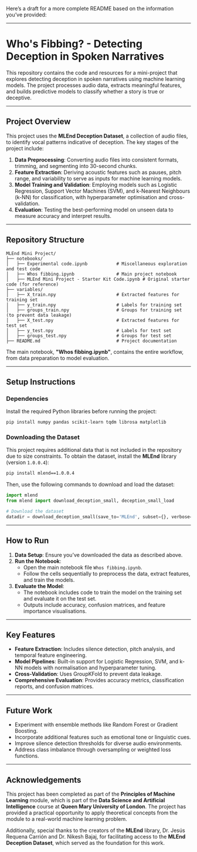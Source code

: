 Here’s a draft for a more complete README based on the information you’ve provided:

---

# **Who's Fibbing? - Detecting Deception in Spoken Narratives**

This repository contains the code and resources for a mini-project that explores detecting deception in spoken narratives using machine learning models. The project processes audio data, extracts meaningful features, and builds predictive models to classify whether a story is true or deceptive.

---

## **Project Overview**

This project uses the **MLEnd Deception Dataset**, a collection of audio files, to identify vocal patterns indicative of deception. The key stages of the project include:

1. **Data Preprocessing**: Converting audio files into consistent formats, trimming, and segmenting into 30-second chunks.
2. **Feature Extraction**: Deriving acoustic features such as pauses, pitch range, and variability to serve as inputs for machine learning models.
3. **Model Training and Validation**: Employing models such as Logistic Regression, Support Vector Machines (SVM), and k-Nearest Neighbours (k-NN) for classification, with hyperparameter optimisation and cross-validation.
4. **Evaluation**: Testing the best-performing model on unseen data to measure accuracy and interpret results.

---

## **Repository Structure**

```
MLEnd Mini Project/
├── notebooks/
│   ├── Experimental code.ipynb           # Miscellaneous exploration and test code
│   ├── Whos fibbing.ipynb                # Main project notebook
│   ├── MLEnd Mini Project - Starter Kit Code.ipynb # Original starter code (for reference)
├── variables/
│   ├── X_train.npy                       # Extracted features for training set
│   ├── y_train.npy                       # Labels for training set
│   ├── groups_train.npy                  # Groups for training set (to prevent data leakage)
│   ├── X_test.npy                        # Extracted features for test set
│   ├── y_test.npy                        # Labels for test set
│   ├── groups_test.npy                   # Groups for test set
├── README.md                             # Project documentation
```

The main notebook, **"Whos fibbing.ipynb"**, contains the entire workflow, from data preparation to model evaluation.

---

## **Setup Instructions**

### **Dependencies**
Install the required Python libraries before running the project:
```bash
pip install numpy pandas scikit-learn tqdm librosa matplotlib
```

### **Downloading the Dataset**
This project requires additional data that is not included in the repository due to size constraints. To obtain the dataset, install the **MLEnd** library (version `1.0.0.4`):

```bash
pip install mlend==1.0.0.4
```

Then, use the following commands to download and load the dataset:
```python
import mlend
from mlend import download_deception_small, deception_small_load

# Download the dataset
datadir = download_deception_small(save_to='MLEnd', subset={}, verbose=1, overwrite=False)
```

---

## **How to Run**

1. **Data Setup**: Ensure you’ve downloaded the data as described above.
2. **Run the Notebook**:
   - Open the main notebook file `Whos fibbing.ipynb`.
   - Follow the cells sequentially to preprocess the data, extract features, and train the models.
3. **Evaluate the Model**:
   - The notebook includes code to train the model on the training set and evaluate it on the test set.
   - Outputs include accuracy, confusion matrices, and feature importance visualisations.

---

## **Key Features**
- **Feature Extraction**: Includes silence detection, pitch analysis, and temporal feature engineering.
- **Model Pipelines**: Built-in support for Logistic Regression, SVM, and k-NN models with normalisation and hyperparameter tuning.
- **Cross-Validation**: Uses GroupKFold to prevent data leakage.
- **Comprehensive Evaluation**: Provides accuracy metrics, classification reports, and confusion matrices.

---

## **Future Work**
- Experiment with ensemble methods like Random Forest or Gradient Boosting.
- Incorporate additional features such as emotional tone or linguistic cues.
- Improve silence detection thresholds for diverse audio environments.
- Address class imbalance through oversampling or weighted loss functions.

---

## **Acknowledgements**

This project has been completed as part of the **Principles of Machine Learning** module, which is part of the **Data Science and Artificial Intelligence** course at **Queen Mary University of London**. The project has provided a practical opportunity to apply theoretical concepts from the module to a real-world machine learning problem.

Additionally, special thanks to the creators of the **MLEnd** library, Dr. Jesús Requena Carrión and Dr. Nikesh Bajaj, for facilitating access to the **MLEnd Deception Dataset**, which served as the foundation for this work.